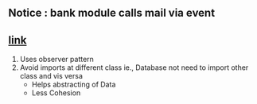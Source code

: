 ## Notice : bank module calls mail via event

## [link](https://github.com/ArjanCodes/betterpython/blob/main/4%20-%20observer%20pattern/api_v2/event.py)

1. Uses observer pattern
2. Avoid imports at different class ie., Database not need to import other class and vis versa
    - Helps abstracting of Data
    - Less Cohesion

